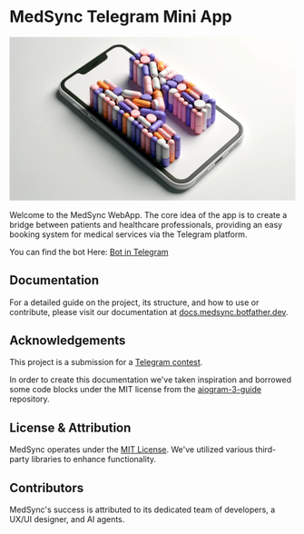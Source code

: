 # MedSync Telegram Mini App

![MedSyncWebApp](assets/banner.png "MedSyncWebApp")

Welcome to the MedSync WebApp. The core idea of the app is to create a bridge between patients and healthcare
professionals, providing an easy booking system for medical services via the Telegram platform.

You can find the bot Here: [Bot in Telegram](https://t.me/MedSyncbot)

## Documentation

For a detailed guide on the project, its structure, and how to use or contribute, please visit our documentation at [docs.medsync.botfather.dev](https://docs.medsync.botfather.dev).

## Acknowledgements

This project is a submission for a [Telegram contest](https://t.me/contest/327). 

In order to create this documentation we've taken inspiration and borrowed some code blocks under the MIT
license from the [aiogram-3-guide](https://github.com/MasterGroosha/aiogram-3-guide) repository.

## License & Attribution

MedSync operates under the [MIT License](https://github.com/Latand/MedSyncWebApp/blob/main/LICENSE). We've utilized various third-party libraries to enhance functionality.

## Contributors

MedSync's success is attributed to its dedicated team of developers, a UX/UI designer, and AI agents.
